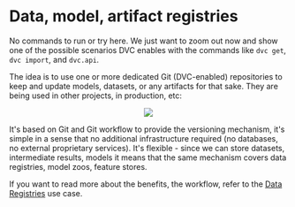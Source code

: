 # Data, model, artifact registries

No commands to run or try here. We just want to zoom out now and show one of the
possible scenarios DVC enables with the commands like `dvc get`, `dvc import`,
and `dvc.api`.

The idea is to use one or more dedicated Git (DVC-enabled) repositories to keep
and update models, datasets, or any artifacts for that sake. They are being
used in other projects, in production, etc:

<p align="center">
<img src="/dvc/courses/get-started/accessing/assets/data-registry.png">
</p>

It's based on Git and Git workflow to provide the versioning mechanism, it's
simple in a sense that no additional infrastructure required (no databases,
no external proprietary services). It's flexible - since we can store datasets,
intermediate results, models it means that the same mechanism covers data
registries, model zoos, feature stores.

If you want to read more about the benefits, the workflow, refer to the
[Data Registries](https://dvc.org/doc/use-cases/data-registries) use case.
